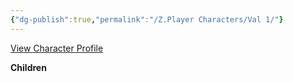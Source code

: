 ```yaml
---
{"dg-publish":true,"permalink":"/Z.Player Characters/Val 1/"}
---
```


[View Character Profile](/hero/d0c66c17-5f30-46ff-bb6e-988e53deedc4)

**Children**